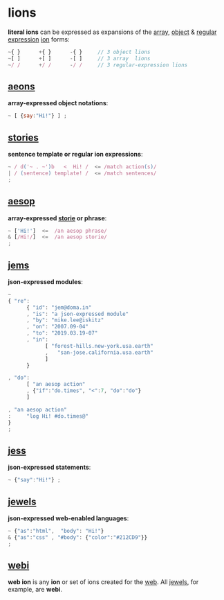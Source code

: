 # lions

**literal ions** can be expressed as expansions of the
[array](http://www.ecma-international.org/ecma-262/6.0/index.html#sec-array-initializer),
[object](http://www.ecma-international.org/ecma-262/6.0/index.html#sec-object-initializer)
&
[regular expression](http://www.ecma-international.org/ecma-262/6.0/index.html#sec-literals-regular-expression-literals)
[ion](ion.md) forms:

```javascript
~{ }      +{ }      -{ }     // 3 object lions
~[ ]      +[ ]      -[ ]     // 3 array  lions
~/ /      +/ /      -/ /     // 3 regular-expression lions
```

## [aeons](aeons.md)

**array-expressed object notations**:

```javascript
~ [ {say:"Hi!"} ] ;
```

## [stories](stories.md)

**sentence template or regular ion expressions**:

```javascript
~ / d('~ . ~')b   <  Hi! /  <= /match action(s)/
| / (sentence) template! /  <= /match sentences/
;
```

## [aesop](aesop.md)

**array-expressed [storie](stories.md) or phrase**:

```javascript
~ ['Hi!']  <=  /an aesop phrase/
& [/Hi!/]  <=  /an aesop storie/
;
```

## [jems](jems.md)

**json-expressed modules**:

```javascript
~
{ "re":
      { "id": "jem@doma.in"
      , "is": "a json-expressed module"
      , "by": "mike.lee@iskitz"
      , "on": "2007.09-04"
      , "to": "2019.03.19-07"
      , "in":
            [ "forest-hills.new-york.usa.earth"
            ,   "san-jose.california.usa.earth"
            ]
      }

, "do":
      [ "an aesop action"
      , {"if":"do.times", "<":7, "do":"do"}
      ]

, "an aesop action"
:     "log Hi! #do.times@"
}
;
```

## [jess](jess.md)

**json-expressed statements**:

```javascript
~ {"say":"Hi!"} ;
```

## [jewels](jewels.md)

**json-expressed web-enabled languages**:

```javascript
~ {"as":"html",  "body": "Hi!"}
& {"as":"css" , "#body": {"color":"#212CD9"}}
;
```

## [webi](webi.md)

**web ion** is any **ion** or set of ions created for the
[web](https://en.wikipedia.org/wiki/World_Wide_Web).
All [jewels](jewels.md), for example, are **webi**.


